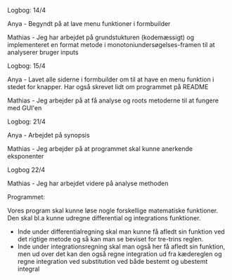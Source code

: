 Logbog: 14/4
  
  Anya - Begyndt på at lave menu funktioner i formbuilder

  Mathias - Jeg har arbejdet på grundstukturen (kodemæssigt) og implementeret en format metode i monotoniundersøgelses-framen til at analyserer       bruger inputs

Logbog: 15/4

  Anya - Lavet alle siderne i formbuilder om til at have en menu funktion i stedet for knapper. Har også skrevet lidt om programmet på README
  
  Mathias - Jeg arbejder på at få analyse og roots metoderne til at fungere med GUI'en

Logbog: 21/4
 
  Anya - Arbejdet på synopsis
   
  Mathias - Jeg arbejder på at programmet skal kunne anerkende eksponenter
  
Logbog 22/4

  Mathias - Jeg har arbejdet videre på analyse methoden

Programmet:
  
  Vores program skal kunne løse nogle forskellige matematiske funktioner. 
  Den skal bl.a kunne udregne differential og integrations funktioner. 
  - Inde under differentialregning skal man kunne få afledt sin funktion ved det rigtige metode og så kan man se beviset for tre-trins         reglen.
  - Inde under integrationsregning skal man også her få afledt sin funktion, men ud over det kan den også regne integration ud fra             kædereglen og regne integration ved substitution ved både bestemt og ubestemt integral
